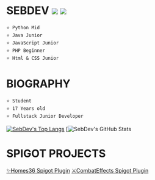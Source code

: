 # SEBDEV ![](https://www.countryflagicons.com/FLAT/24/AR.png) ![](https://www.countryflagicons.com/FLAT/24/UY.png)

```
⭐ Python Mid
⭐ Java Junior 
⭐ JavaScript Junior
⭐ PHP Beginner
⭐ Html & CSS Junior
```

# BIOGRAPHY
```
⭐ Student
⭐ 17 Years old
⭐ Fullstack Junior Developer
```

[![SebDev's Top Langs](https://github-readme-stats.vercel.app/api/top-langs/?username=iSebDev)](https://github.com/iSebDev/iSebDev/blob/main/README.md)
[![SebDev's GitHub Stats](https://github-readme-stats.vercel.app/api?username=isebdev&show_icons=true&theme=dark#gh-dark-mode-only)

# SPIGOT PROJECTS

[✨Homes36 Spigot Plugin](https://www.spigotmc.org/resources/plugin.103207/)
[⚔CombatEffects Spigot Plugin](https://www.spigotmc.org/resources/plugin.105674/)

